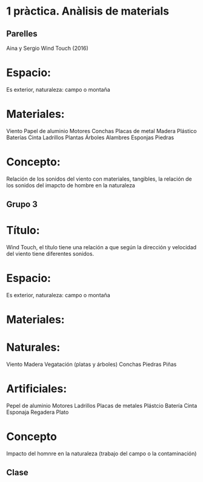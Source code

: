 # 1 pràctica. Anàlisis de materials
## Parelles
Aina y Sergio
Wind Touch (2016)
# Espacio:
Es exterior, naturaleza: campo o montaña
# Materiales:
Viento 
Papel de aluminio
Motores
Conchas
Placas de metal
Madera
Plástico
Baterías
Cinta
Ladrillos 
Plantas
Árboles
Alambres
Esponjas
Piedras
# Concepto:
Relación de los sonidos del viento con materiales, tangibles, la relación de los sonidos del imapcto de hombre en la naturaleza


## Grupo 3
# Título:
Wind Touch, el título tiene una relación a que según la dirección y velocidad del viento tiene diferentes sonidos.
# Espacio:
Es exterior, naturaleza: campo o montaña
# Materiales:
# Naturales:
Viento
Madera
Vegatación (platas y árboles)
Conchas
Piedras
Piñas 
# Artificiales:
Pepel de aluminio
Motores
Ladrillos
Placas de metales
Plástcio
Batería
Cinta
Esponaja
Regadera 
Plato
# Concepto
Impacto del homnre en la naturaleza (trabajo del campo o la contaminación)

## Clase

